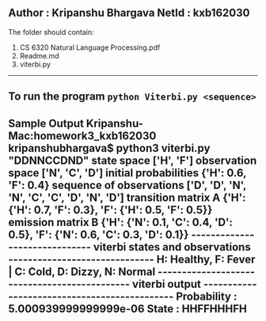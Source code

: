 Author : Kripanshu Bhargava
NetId : kxb162030
---
The folder should contain:
1. CS 6320 Natural Language Processing.pdf
2. Readme.md
3. viterbi.py
---
**To run the program**
`python Viterbi.py <sequence>`
---
**Sample Output**
Kripanshu-Mac:homework3_kxb162030 kripanshubhargava$ python3 viterbi.py "DDNNCCDND"
state space  ['H', 'F']
observation space  ['N', 'C', 'D']
initial probabilities  {'H': 0.6, 'F': 0.4}
sequence of observations  ['D', 'D', 'N', 'N', 'C', 'C', 'D', 'N', 'D']
transition matrix A {'H': {'H': 0.7, 'F': 0.3}, 'F': {'H': 0.5, 'F': 0.5}}
emission matrix B {'H': {'N': 0.1, 'C': 0.4, 'D': 0.5}, 'F': {'N': 0.6, 'C': 0.3, 'D': 0.1}}
------------------------------ viterbi states and observations ------------------------------
H: Healthy, F: Fever | C: Cold, D: Dizzy, N: Normal
--------------------------------------------- viterbi output ---------------------------------------------
Probability : 5.000939999999999e-06
State :  HHFFHHHFH
---
